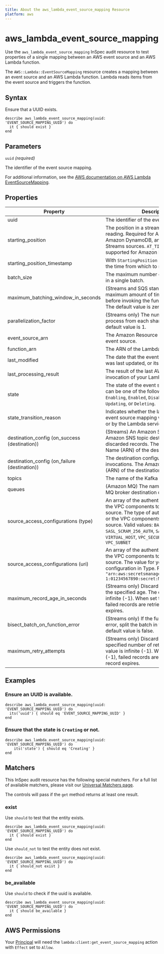 ```yaml
---
title: About the aws_lambda_event_source_mapping Resource
platform: aws
---
```


# aws\_lambda\_event\_source\_mapping

Use the `aws_lambda_event_source_mapping` InSpec audit resource to test properties of a single mapping between an AWS event source and an AWS Lambda function.

The `AWS::Lambda::EventSourceMapping` resource creates a mapping between an event source and an AWS Lambda function. Lambda reads items from the event source and triggers the function.

## Syntax

Ensure that a UUID exists.

    describe aws_lambda_event_source_mapping(uuid: 'EVENT_SOURCE_MAPPING_UUID') do
      it { should exist }
    end

## Parameters

`uuid` _(required)_

The identifier of the event source mapping.

For additional information, see the [AWS documentation on AWS Lambda EventSourceMapping](https://docs.aws.amazon.com/AWSCloudFormation/latest/UserGuide/aws-resource-lambda-eventsourcemapping.html).

## Properties

| Property | Description|
| --- | --- |
| uuid | The identifier of the event source mapping. |
| starting_position | The position in a stream from which to start reading. Required for Amazon Kinesis, Amazon DynamoDB, and Amazon MSK Streams sources. `AT_TIMESTAMP` is only supported for Amazon Kinesis streams. |
| starting_position_timestamp | With `StartingPosition` set to `AT_TIMESTAMP`, the time from which to start reading. |
| batch_size | The maximum number of items to retrieve in a single batch. |
| maximum_batching_window_in_seconds | (Streams and SQS standard queues) The maximum amount of time to gather records before invoking the function, in seconds. The default value is zero. |
| parallelization_factor | (Streams only) The number of batches to process from each shard concurrently. The default value is 1. |
| event_source_arn | The Amazon Resource Name (ARN) of the event source. |
| function_arn | The ARN of the Lambda function. |
| last_modified | The date that the event source mapping was last updated, or its state changed. |
| last_processing_result | The result of the last AWS Lambda invocation of your Lambda function. |
| state | The state of the event source mapping. It can be one of the following: `Creating`, `Enabling`, `Enabled`, `Disabling`, `Disabled`, `Updating`, or `Deleting`. |
| state_transition_reason | Indicates whether the last change to the event source mapping was made by a user, or by the Lambda service. |
| destination_config (on_success (destination)) | (Streams) An Amazon SQS queue or Amazon SNS topic destination for discarded records. The Amazon Resource Name (ARN) of the destination resource. |
| destination_config (on_failure (destination)) | The destination configuration for failed invocations. The Amazon Resource Name (ARN) of the destination resource. |
| topics | The name of the Kafka topic. |
| queues | (Amazon MQ) The name of the Amazon MQ broker destination queue to consume. |
| source_access_configurations (type) | An array of the authentication protocol, or the VPC components to secure your event source. The type of authentication protocol or the VPC components for your event source. Valid values: `BASIC_AUTH`, `SASL_SCRAM_256_AUTH`, `SASL_SCRAM_512_AUTH`, `VIRTUAL_HOST`, `VPC_SECURITY_GROUP`, `VPC_SUBNET` |
| source_access_configurations (uri) | An array of the authentication protocol, or the VPC components to secure your event source. The value for your chosen configuration in Type. For example: `"URI": "arn:aws:secretsmanager:us-east-1:01234567890:secret:MyBrokerSecretName"` |
| maximum_record_age_in_seconds | (Streams only) Discard records older than the specified age. The default value is infinite (-1). When set to infinite (-1), failed records are retried until the record expires. |
| bisect_batch_on_function_error | (Streams only) If the function returns an error, split the batch in two and retry. The default value is false. |
| maximum_retry_attempts | (Streams only) Discard records after the specified number of retries. The default value is infinite (-1). When set to infinite (-1), failed records are retried until the record expires. |

## Examples

### Ensure an UUID is available.

    describe aws_lambda_event_source_mapping(uuid: 'EVENT_SOURCE_MAPPING_UUID') do
      its('uuid') { should eq 'EVENT_SOURCE_MAPPING_UUID' }
    end

### Ensure that the state is `Creating` or not.

    describe aws_lambda_event_source_mapping(uuid: 'EVENT_SOURCE_MAPPING_UUID') do
        its('state') { should eq 'Creating' }
    end

## Matchers

This InSpec audit resource has the following special matchers. For a full list of available matchers, please visit our [Universal Matchers page](https://www.inspec.io/docs/reference/matchers/).

The controls will pass if the `get` method returns at least one result.

### exist

Use `should` to test that the entity exists.

    describe aws_lambda_event_source_mapping(uuid: 'EVENT_SOURCE_MAPPING_UUID') do
      it { should exist }
    end

Use `should_not` to test the entity does not exist.

    describe aws_lambda_event_source_mapping(uuid: 'EVENT_SOURCE_MAPPING_UUID') do
      it { should_not exist }
    end

### be_available

Use `should` to check if the uuid is available.

    describe aws_lambda_event_source_mapping(uuid: 'EVENT_SOURCE_MAPPING_UUID') do
      it { should be_available }
    end

## AWS Permissions

Your [Principal](https://docs.aws.amazon.com/IAM/latest/UserGuide/intro-structure.html#intro-structure-principal) will need the `lambda:client:get_event_source_mapping` action with `Effect` set to `Allow`.